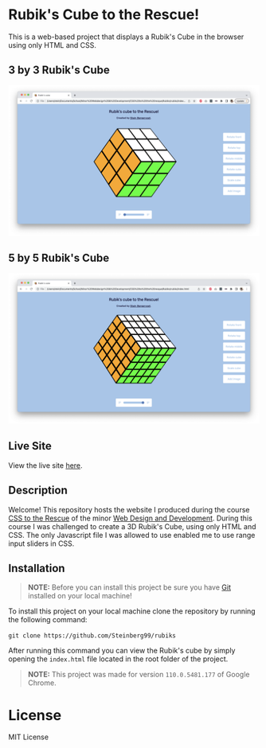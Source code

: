 # Rubik's Cube to the Rescue!

This is a web-based project that displays a Rubik's Cube in the browser using only HTML and CSS.

## 3 by 3 Rubik's Cube

![3 by 3 Rubik's Cube](./img/rubiks-3.png)

## 5 by 5 Rubik's Cube

![5 by 5 Rubik's Cube](./img/rubiks-5.png)

## Live Site

View the live site [here](https://steinberg99.github.io/rubiks/).

## Description

Welcome! This repository hosts the website I produced during the course [CSS to the Rescue](https://github.com/cmda-minor-web/css-to-the-rescue-2223) of the minor [Web Design and Development](https://everythingweb.org/). During this course I was challenged to create a 3D Rubik's Cube, using only HTML and CSS. The only Javascript file I was allowed to use enabled me to use range input sliders in CSS.

## Installation

> **NOTE:** Before you can install this project be sure you have [Git](https://git-scm.com/) installed on your local machine!

To install this project on your local machine clone the repository by running the following command:

`git clone https://github.com/Steinberg99/rubiks`

After running this command you can view the Rubik's cube by simply opening the `index.html` file located in the root folder of the project.

> **NOTE:** This project was made for version `110.0.5481.177` of Google Chrome.

# License

MIT License
